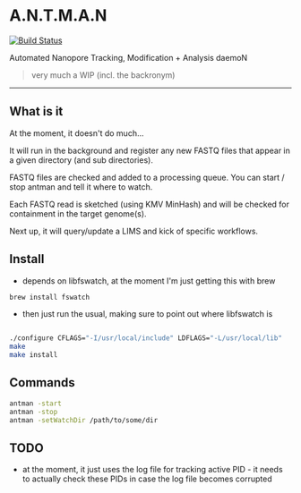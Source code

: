 # A.N.T.M.A.N

[![Build Status](https://travis-ci.org/will-rowe/antman.svg?branch=master)](https://travis-ci.org/will-rowe/antman)

Automated Nanopore Tracking, Modification + Analysis daemoN

> very much a WIP (incl. the backronym)

***

## What is it

At the moment, it doesn't do much...

It will run in the background and register any new FASTQ files that appear in a given directory (and sub directories).

FASTQ files are checked and added to a processing queue. You can start / stop antman and tell it where to watch.

Each FASTQ read is sketched (using KMV MinHash) and will be checked for containment in the target genome(s).

Next up, it will query/update a LIMS and kick of specific workflows.

## Install

* depends on libfswatch, at the moment I'm just getting this with brew

```bash
brew install fswatch
```

* then just run the usual, making sure to point out where libfswatch is

```bash

./configure CFLAGS="-I/usr/local/include" LDFLAGS="-L/usr/local/lib"
make
make install
```

## Commands

```bash
antman -start
antman -stop
antman -setWatchDir /path/to/some/dir
```

## TODO

* at the moment, it just uses the log file for tracking active PID - it needs to actually check these PIDs in case the log file becomes corrupted